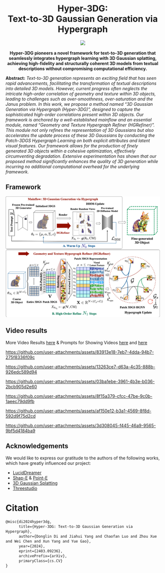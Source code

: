 <div align="center">

# Hyper-3DG:<br> Text-to-3D Gaussian Generation via Hypergraph

<p align="center">
<a href="https://arxiv.org/abs/2403.09236"><img src="https://img.shields.io/badge/Arxiv-2403.09236-B31B1B.svg"></a>
</p>


**Hyper-3DG pioneers a novel framework for text-to-3D generation that seamlessly integrates hypergraph learning with 3D Gaussian splatting, achieving high-fidelity and structurally coherent 3D models from textual descriptions without compromising computational efficiency.**


</div>



**Abstract:** *Text-to-3D generation represents an exciting field that has seen rapid advancements, facilitating the transformation of textual descriptions into detailed 3D models. However, current progress often neglects the intricate high-order correlation of geometry and texture within 3D objects, leading to challenges such as over-smoothness, over-saturation and the Janus problem. In this work, we propose a method named “3D Gaussian Generation via Hypergraph (Hyper-3DG)”, designed to capture the sophisticated high-order correlations present within 3D objects. Our framework is anchored by a well-established mainflow and an essential module, named “Geometry and Texture Hypergraph Refiner (HGRefiner)”. This module not only refines the representation of 3D Gaussians but also accelerates the update process of these 3D Gaussians by conducting the Patch-3DGS Hypergraph Learning on both explicit attributes and latent visual features. Our framework allows for the production of finely generated 3D objects within a cohesive optimization, effectively circumventing degradation. Extensive experimentation has shown that our proposed method significantly enhances the quality of 3D generation while incurring no additional computational overhead for the underlying framework.*
## Framework
![Hyper-3DG framework](contents/fig_framework.png)

## Video results 
More Video Results [here](contents/Supplementary_material) & Prompts for Showing Videos [here](contents/Supplementary_material/comparison/prompts.txt) and [here](contents/Supplementary_material/user_study/user_study_prompts.txt)

https://github.com/user-attachments/assets/83913e18-7eb7-4dda-94b7-275f8336f09c

https://github.com/user-attachments/assets/13263ce7-d63a-4c35-888b-926edc589d94

https://github.com/user-attachments/assets/03ba1ebe-3961-4b3e-b036-2bcb905d2e60

https://github.com/user-attachments/assets/8f15a379-cfcc-47be-9c0b-1aeec79dd9fb

https://github.com/user-attachments/assets/af150e12-b3a1-4569-8f8d-592d9f75d2cd

https://github.com/user-attachments/assets/3d308045-f445-46a9-9565-9bf5d4184ba9



## Acknowledgements

We would like to express our gratitude to the authors of the following works, which have greatly influenced our project:

- [LucidDreamer](https://github.com/EnVision-Research/LucidDreamer)
- [Shap-E](https://github.com/openai/shap-e) & [Point-E](https://github.com/openai/point-e)
- [3D Gaussian Splatting](https://github.com/graphdeco-inria/gaussian-splatting)
- [Threestudio](https://github.com/threestudio-project/threestudio)


# Citation
```shell
@misc{di2024hyper3dg,
      title={Hyper-3DG: Text-to-3D Gaussian Generation via Hypergraph}, 
      author={Donglin Di and Jiahui Yang and Chaofan Luo and Zhou Xue and Wei Chen and Xun Yang and Yue Gao},
      year={2024},
      eprint={2403.09236},
      archivePrefix={arXiv},
      primaryClass={cs.CV}
}
```




<!-- #### A DSLR Photo of a bald eagle
![A DSLR Photo of a bald eagle](./contents/a_bald_eagle.gif)

#### A DSLR Photo of a bloody lion with sharp tooth
![A DSLR Photo of a bloody lion with sharp tooth](./contents/a_bloody_lion_with_sharp_tooth.gif)

#### A pair of green headphones
![A pair of green headphones](./contents/a_pair_of_green_headphones.gif)

#### A cat wearing armor
![A cat wearing armor](./contents/a_cat_wearing_armor.gif)

#### A DSLR photo of a handbag
![A DSLR photo of a handbag](./contents/a_handbag.gif)

#### A DSLR photo of a pink luxury family SUV
![A DSLR photo of a pink luxury family SUV](./contents/a_pink_suv.gif)

#### A sleek cyberpunk fighter jet adorned with neon lights and chrome plating, ultra realistic, 8k, HD
![A sleek cyberpunk fighter jet adorned with neon lights and chrome plating, ultra realistic, 8k, HD](./contents/a_sleek_fighter.gif)

#### a steam engine train, high resolution
![a steam engine train, high resolution](./contents/a_steam_train.gif)

#### An apple
![An apple](./contents/an_apple.gif)

#### flamethrower, with fire, scifi, cyberpunk, photorealistic, 8K, HD
![](./contents/a_flamethrower.gif)

#### A DSLR photo of a corgi
![](./contents/a_corgi.gif)

#### A classic packard car
![flamethrower, with fire, scifi, cyberpunk, photorealistic, 8K, HD](./contents/a_packard_car.gif)

#### A ceramic lion
https://github.com/yjhboy/Hyper3DG/assets/101305907/0731db49-c0f8-4085-9bf0-ce5d6c6d3bb9

#### a tulip
https://github.com/yjhboy/Hyper3DG/assets/101305907/b57d9e54-030b-43c4-9bf4-398ffbac0fd9

#### an astronaut in sand beach
https://github.com/yjhboy/Hyper3DG/assets/101305907/423b248f-c150-4e9b-a007-510e6feb90fc

#### an ice cream
https://github.com/yjhboy/Hyper3DG/assets/101305907/3048f859-04eb-4b87-91c6-66ab9766b6f1

#### A beagle in a detectives outfit
https://github.com/yjhboy/Hyper3DG/assets/101305907/d25f8f28-f1ea-4b2f-986b-2b4a68c95bc9 -->





